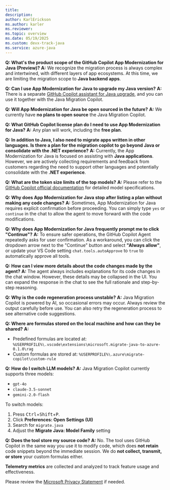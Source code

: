 ```yaml
---
title: 
description: 
author: KarlErickson
ms.author: karler
ms.reviewer: 
ms.topic: overview
ms.date: 05/19/2025
ms.custom: devx-track-java
ms.service: azure-java
---
```



**Q: What's the product scope of the GitHub Copilot App Modernization for Java (Preview)?**
**A:** We recognize the migration process is always complex and intertwined, with different layers of app ecosystems. At this time, we are limiting the migration scope to **Java backend apps**.

**Q: Can I use App Modernization for Java to upgrade my Java version?**
**A:** There is a separate [GitHub Copilot assistant for Java upgrade](https://devblogs.microsoft.com/java/technical-preview-github-copilot-upgrade-assistant-for-java), and you can use it together with the Java Migration Copilot.

**Q: Will App Modernization for Java be open sourced in the future?**
**A:** We currently have **no plans to open source** the Java Migration Copilot.

**Q: What GitHub Copilot license plan do I need to use App Modernization for Java?**
**A:** Any plan will work, including the **free plan**.

**Q: In addition to Java, I also need to migrate apps written in other languages. Is there a plan for the migration copilot to go beyond Java or consolidate with the .NET experience?**
**A:** Currently, the App Modernization for Java is focused on assisting with **Java applications**. However, we are actively collecting requirements and feedback from customers regarding the need to support other languages and potentially consolidate with the **.NET experience**.

**Q: What are the token size limits of the top models?**
**A:** Please refer to the [GitHub Copilot official documentation](https://docs.github.com/copilot) for detailed model specifications.

**Q: Why does App Modernization for Java stop after listing a plan without making any code changes?**
**A:** Sometimes, App Modernization for Java requires explicit confirmation before proceeding. You can simply type `yes` or `continue` in the chat to allow the agent to move forward with the code modifications.

**Q: Why does App Modernization for Java frequently prompt me to click "Continue"?**
**A:** To ensure safer operations, the GitHub Copilot Agent repeatedly asks for user confirmation. As a workaround, you can click the dropdown arrow next to the "Continue" button and select **"Always allow"**, or update your VS Code setting `chat.tools.autoApprove` to `true` to automatically approve all tools.

**Q: How can I view more details about the code changes made by the agent?**
**A:** The agent always includes explanations for its code changes in the chat window. However, these details may be collapsed in the UI. You can expand the response in the chat to see the full rationale and step-by-step reasoning.

**Q: Why is the code regeneration process unstable?**
**A:** Java Migration Copilot is powered by AI, so occasional errors may occur. Always review the output carefully before use. You can also retry the regeneration process to see alternative code suggestions.

**Q: Where are formulas stored on the local machine and how can they be shared?**
**A:**
- Predefined formulas are located at:
  `%USERPROFILE%\.vscode\extensions\microsoft.migrate-java-to-azure-0.1.0\rag`
- Custom formulas are stored at:
  `%USERPROFILE%\.azure\migrate-copilot\custom-rule`

**Q: How do I switch LLM models?**
**A:** Java Migration Copilot currently supports three models:
- `gpt-4o`
- `claude-3.5-sonnet`
- `gemini-2.0-flash`

To switch models:

1. Press <kbd>Ctrl</kbd>+<kbd>Shift</kbd>+<kbd>P</kbd>.
1. Click **Preferences: Open Settings (UI)**
1. Search for `migrate.java`
1. Adjust the **Migrate Java: Model Family** setting

**Q: Does the tool store my source code?**
**A:** No. The tool uses GitHub Copilot in the same way you use it to modify code, which does **not retain** code snippets beyond the immediate session.
We do **not collect, transmit, or store** your custom formulas either.

**Telemetry metrics** are collected and analyzed to track feature usage and effectiveness.

Please review the [Microsoft Privacy Statement](https://privacy.microsoft.com) if needed.
